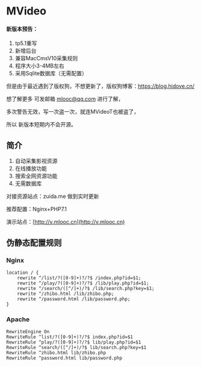 # MVideo


#### 新版本预告：
1. tp5.1重写
2. 新增后台
3. 兼容MacCmsV10采集规则
4. 程序大小3-4MB左右
5. 采用Sqlite数据库（无需配置）

但是由于最近遇到了版权狗，不想更新了，版权狗博客：https://blog.hidove.cn/

想了解更多 可发邮箱 mlooc@qq.com 进行了解，

多次警告无效，写一次盗一次，就连MVideoT也被盗了，

所以 新版本短期内不会开源。

## 简介
1. 自动采集影视资源
2. 在线播放功能
3. 搜索全网资源功能
4. 无需数据库

对接资源站点：zuida.me 做到实时更新

推荐配置：Nginx+PHP7.1

演示站点：[http://v.mlooc.cn](http://v.mlooc.cn)


## 伪静态配置规则

### Nginx

```
location / {
	rewrite ^/list/?([0-9]+)?/?$ /index.php?id=$1;
	rewrite ^/play/?([0-9]+)?/?$ /lib/play.php?id=$1;
	rewrite ^/search/([^/]+)/?$ /lib/search.php?key=$1;
	rewrite ^/zhibo.html /lib/zhibo.php;
	rewrite ^/password.html /lib/password.php;
}
```

### Apache

```
RewriteEngine On
RewriteRule ^list/?([0-9]+)?/?$ index.php?id=$1
RewriteRule ^play/?([0-9]+)?/?$ lib/play.php?id=$1
RewriteRule ^search/([^/]+)/?$ lib/search.php?key=$1
RewriteRule ^zhibo.html lib/zhibo.php
RewriteRule ^password.html lib/password.php
```
